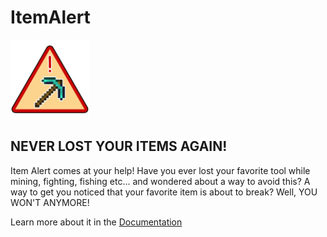 # ItemAlert
 
<img src="logo.png" alt="Item Alert Icon" style="float: center; margin-right: 10px;" width=25% height=25% />

## NEVER LOST YOUR ITEMS AGAIN!

Item Alert comes at your help!
Have you ever lost your favorite tool while mining, fighting, fishing etc... and wondered about a way to avoid this?
A way to get you noticed that your favorite item is about to break?
Well, YOU WON'T ANYMORE!

Learn more about it in the [Documentation](https://jimiit92.github.io/ItemAlert/)
